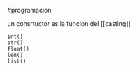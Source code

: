 #programacion 

un consrtuctor es la funcion del [[casting]]

```
int()
str()
float()
len()
list()
```
